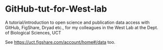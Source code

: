 # GitHub-tut-for-West-lab
A tutorial/introduction to open science and publication data access with GitHub, FigShare, Dryad etc., for my colleagues in the West Lab at the Dept. of Biological Sciences, UCT

See <https://uct.figshare.com/account/home#/data> too.
